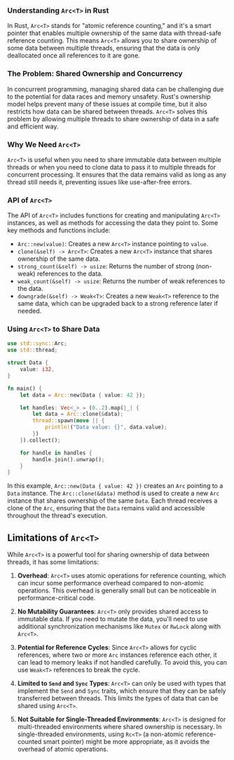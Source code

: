 ### Understanding `Arc<T>` in Rust

In Rust, `Arc<T>` stands for "atomic reference counting," and it's a smart pointer that enables multiple ownership of the same data with thread-safe reference counting. This means `Arc<T>` allows you to share ownership of some data between multiple threads, ensuring that the data is only deallocated once all references to it are gone.

### The Problem: Shared Ownership and Concurrency

In concurrent programming, managing shared data can be challenging due to the potential for data races and memory unsafety. Rust's ownership model helps prevent many of these issues at compile time, but it also restricts how data can be shared between threads. `Arc<T>` solves this problem by allowing multiple threads to share ownership of data in a safe and efficient way.

### Why We Need `Arc<T>`

`Arc<T>` is useful when you need to share immutable data between multiple threads or when you need to clone data to pass it to multiple threads for concurrent processing. It ensures that the data remains valid as long as any thread still needs it, preventing issues like use-after-free errors.

### API of `Arc<T>`

The API of `Arc<T>` includes functions for creating and manipulating `Arc<T>` instances, as well as methods for accessing the data they point to. Some key methods and functions include:

- `Arc::new(value)`: Creates a new `Arc<T>` instance pointing to `value`.
- `clone(&self) -> Arc<T>`: Creates a new `Arc<T>` instance that shares ownership of the same data.
- `strong_count(&self) -> usize`: Returns the number of strong (non-weak) references to the data.
- `weak_count(&self) -> usize`: Returns the number of weak references to the data.
- `downgrade(&self) -> Weak<T>`: Creates a new `Weak<T>` reference to the same data, which can be upgraded back to a strong reference later if needed.

### Using `Arc<T>` to Share Data

```rust
use std::sync::Arc;
use std::thread;

struct Data {
    value: i32,
}

fn main() {
    let data = Arc::new(Data { value: 42 });

    let handles: Vec<_> = (0..2).map(|_| {
        let data = Arc::clone(&data);
        thread::spawn(move || {
            println!("Data value: {}", data.value);
        })
    }).collect();

    for handle in handles {
        handle.join().unwrap();
    }
}
```

In this example, `Arc::new(Data { value: 42 })` creates an `Arc` pointing to a `Data` instance. The `Arc::clone(&data)` method is used to create a new `Arc` instance that shares ownership of the same `Data`. Each thread receives a clone of the `Arc`, ensuring that the `Data` remains valid and accessible throughout the thread's execution.

## Limitations of `Arc<T>`

While `Arc<T>` is a powerful tool for sharing ownership of data between threads, it has some limitations:

1. **Overhead**: `Arc<T>` uses atomic operations for reference counting, which can incur some performance overhead compared to non-atomic operations. This overhead is generally small but can be noticeable in performance-critical code.

2. **No Mutability Guarantees**: `Arc<T>` only provides shared access to immutable data. If you need to mutate the data, you'll need to use additional synchronization mechanisms like `Mutex` or `RwLock` along with `Arc<T>`.

3. **Potential for Reference Cycles**: Since `Arc<T>` allows for cyclic references, where two or more `Arc` instances reference each other, it can lead to memory leaks if not handled carefully. To avoid this, you can use `Weak<T>` references to break the cycle.

4. **Limited to `Send` and `Sync` Types**: `Arc<T>` can only be used with types that implement the `Send` and `Sync` traits, which ensure that they can be safely transferred between threads. This limits the types of data that can be shared using `Arc<T>`.

5. **Not Suitable for Single-Threaded Environments**: `Arc<T>` is designed for multi-threaded environments where shared ownership is necessary. In single-threaded environments, using `Rc<T>` (a non-atomic reference-counted smart pointer) might be more appropriate, as it avoids the overhead of atomic operations.